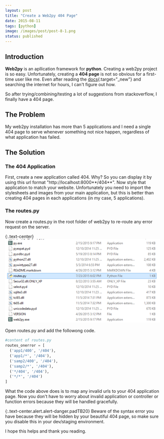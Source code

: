 ```yaml
---
layout: post
title: "Create a Web2py 404 Page"
date: 2015-08-11
tags: [python]
image: /images/post/post-8-1.png
status: published
--- 
```


## Introduction
**Web2py** is an apllication framework for **python**. Creating a web2py project is so easy. Unfortunately, creating a **404 page** is not so obvious for a first-time user like me. Even after reading the [docs](http://web2py.com/book/default/chapter/04#Routes-on-error){:target="_new"} and searching the internet for hours, I can't figure out how.

So after trying/combining/testing a lot of suggestions from stackoverflow, I finally have a 404 page.

## The Problem
My web2py installation has more than 5 applications and I need a single 404 page to serve whenever something not nice happen, regardless of what application has failed.

## The Solution

### The 404 Application
First, create a new application called 404. Why? So you can display it by using this url format "http://localhost:8000**/404**". Now style that application to match your website. Unfortunately you need to import the stylesheets and images from your main application, but this is better than creating 404 pages in each applications (in my case, 5 applications).

### The routes.py
Now create a routes.py in the root folder of web2py to re-route any error request on the server.

{:.text-center}
![npminit](/images/post/post-8-2.png)

Open routes.py and add the followong code.

~~~python
#content of routes.py
routes_onerror = [
  ('app1/400', '/404'),
  ('app1/*', '/404'),
  ('samp2/400', '/404'),
  ('samp2/*', '/404'),
  ('*/404', '/404'),
  ('*/*', '/404')
]
~~~

What the code above does is to map any invalid urls to your 404 application page. Now you don't have to worry about invalid application or controller or function errors because they will be handled gracefully. 

{:.text-center.alert.alert-danger.padTB20}
Beware of the syntax error you have because they will be hidden by your beautiful 404 page, so make sure you disable this in your dev/staging environment.

I hope this helps and thank you reading.